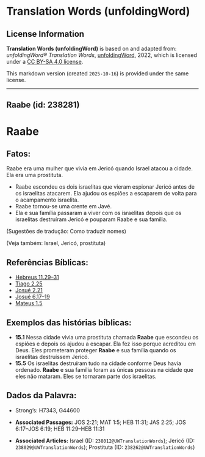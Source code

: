 # Translation Words (unfoldingWord)

## License Information

**Translation Words (unfoldingWord)** is based on and adapted from: _unfoldingWord® Translation Words_, [unfoldingWord](https://unfoldingword.org/utw), 2022, which is licensed under a [CC BY-SA 4.0 license](https://creativecommons.org/licenses/by-sa/4.0/legalcode.en).

This markdown version (created `2025-10-16`) is provided under the same license.



--------------------------------

## Raabe (id: 238281)

Raabe
=====

Fatos:
------

Raabe era uma mulher que vivia em Jericó quando Israel atacou a cidade. Ela era uma prostituta.

* Raabe escondeu os dois israelitas que vieram espionar Jericó antes de os israelitas atacarem. Ela ajudou os espiões a escaparem de volta para o acampamento israelita.
* Raabe tornou\-se uma crente em Javé.
* Ela e sua família passaram a viver com os israelitas depois que os israelitas destruíram Jericó e pouparam Raabe e sua família.

(Sugestões de tradução: Como traduzir nomes)

(Veja também: Israel, Jericó, prostituta)

Referências Bíblicas:
---------------------

* [Hebreus 11\.29–31](https://ref.ly/Heb11:29-Heb11:31)
* [Tiago 2\.25](https://ref.ly/Jas2:25)
* [Josué 2\.21](https://ref.ly/Josh2:21)
* [Josué 6\.17–19](https://ref.ly/Josh6:17-Josh6:19)
* [Mateus 1\.5](https://ref.ly/Matt1:5)

Exemplos das histórias bíblicas:
--------------------------------

* **15\.1** Nessa cidade vivia uma prostituta chamada **Raabe** que escondeu os espiões e depois os ajudou a escapar. Ela fez isso porque acreditou em Deus. Eles prometeram proteger **Raabe** e sua família quando os israelitas destruíssem Jericó.
* **15\.5** Os israelitas destruíram tudo na cidade conforme Deus havia ordenado. **Raabe** e sua família foram as únicas pessoas na cidade que eles não mataram. Eles se tornaram parte dos israelitas.

Dados da Palavra:
-----------------

* Strong’s: H7343, G44600

* **Associated Passages:** JOS 2:21; MAT 1:5; HEB 11:31; JAS 2:25; JOS 6:17–JOS 6:19; HEB 11:29–HEB 11:31
* **Associated Articles:** Israel (ID: `238012@UWTranslationWords`); Jericó (ID: `238029@UWTranslationWords`); Prostituta (ID: `238262@UWTranslationWords`)

